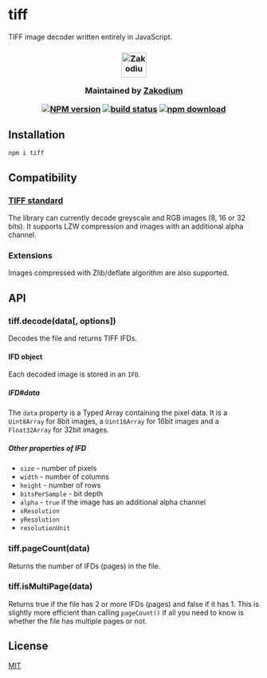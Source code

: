# tiff

TIFF image decoder written entirely in JavaScript.

<h3 align="center">

  <a href="https://www.zakodium.com">
    <img src="https://www.zakodium.com/brand/zakodium-logo-white.svg" width="50" alt="Zakodium logo" />
  </a>

  <p>
    Maintained by <a href="https://www.zakodium.com">Zakodium</a>
  </p>

[![NPM version][npm-image]][npm-url]
[![build status][ci-image]][ci-url]
[![npm download][download-image]][download-url]

</h3>

## Installation

```console
npm i tiff
```

## Compatibility

### [TIFF standard](./TIFF6.pdf)

The library can currently decode greyscale and RGB images (8, 16 or 32 bits).
It supports LZW compression and images with an additional alpha channel.

### Extensions

Images compressed with Zlib/deflate algorithm are also supported.

## API

### tiff.decode(data[, options])

Decodes the file and returns TIFF IFDs.

#### IFD object

Each decoded image is stored in an `IFD`.

##### IFD#data

The `data` property is a Typed Array containing the pixel data. It is a
`Uint8Array` for 8bit images, a `Uint16Array` for 16bit images and a
`Float32Array` for 32bit images.

##### Other properties of IFD

- `size` - number of pixels
- `width` - number of columns
- `height` - number of rows
- `bitsPerSample` - bit depth
- `alpha` - `true` if the image has an additional alpha channel
- `xResolution`
- `yResolution`
- `resolutionUnit`

### tiff.pageCount(data)

Returns the number of IFDs (pages) in the file.

### tiff.isMultiPage(data)

Returns true if the file has 2 or more IFDs (pages) and false if it has 1.
This is slightly more efficient than calling `pageCount()` if all you need to
know is whether the file has multiple pages or not.

## License

[MIT](./LICENSE)

[npm-image]: https://img.shields.io/npm/v/tiff.svg
[npm-url]: https://www.npmjs.com/package/tiff
[ci-image]: https://github.com/image-js/tiff/workflows/Node.js%20CI/badge.svg?branch=main
[ci-url]: https://github.com/image-js/tiff/actions?query=workflow%3A%22Node.js+CI%22
[codecov-image]: https://img.shields.io/codecov/c/github/image-js/tiff.svg
[codecov-url]: https://codecov.io/gh/image-js/tiff
[download-image]: https://img.shields.io/npm/dm/tiff.svg
[download-url]: https://www.npmjs.com/package/tiff

